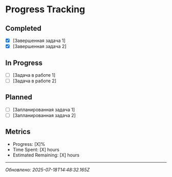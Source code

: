 # Progress Tracking

## Completed
- [x] [Завершенная задача 1]
- [x] [Завершенная задача 2]

## In Progress
- [ ] [Задача в работе 1]
- [ ] [Задача в работе 2]

## Planned
- [ ] [Запланированная задача 1]
- [ ] [Запланированная задача 2]

## Metrics
- Progress: [X]%
- Time Spent: [X] hours
- Estimated Remaining: [X] hours

---
*Обновлено: 2025-07-18T14:48:32.165Z*
